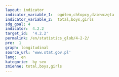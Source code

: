 ```yaml
---
layout: indicator
indicator_variable_1:  ogółem,chłopcy,dziewczęta
indicator_variable_2:  total,boys,girls
sdg_goal: 4
indicator:  4.2.2
target_id:  '4.2.2'
permalink: /en/statistics_glob/4-2-2/
pre:  1
graph: longitudinal
source_url: 'www.stat.gov.pl'
lang:  en
kategorie:  by sex
zmienne: total,boys,girls
---
```


